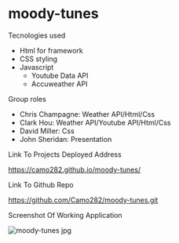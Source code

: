 # moody-tunes

Tecnologies used

  - Html for framework
  - CSS styling
  - Javascript
      * Youtube Data API
      * Accuweather API

Group roles
  - Chris Champagne: Weather API/Html/Css
  - Clark Hou: Weather API/Youtube API/Html/Css
  - David Miller: Css
  - John Sheridan: Presentation

Link To Projects Deployed Address

https://camo282.github.io/moody-tunes/

Link To Github Repo

https://github.com/Camo282/moody-tunes.git

Screenshot Of Working Application

![moody-tunes jpg](https://user-images.githubusercontent.com/100788562/179442550-89438a69-606b-4fa1-ae88-a986ce15f5f3.jpg)


